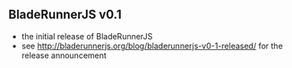 ## BladeRunnerJS v0.1 ##
  - the initial release of BladeRunnerJS
  - see http://bladerunnerjs.org/blog/bladerunnerjs-v0-1-released/ for the release announcement

